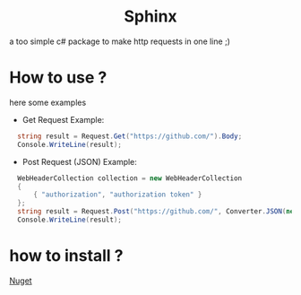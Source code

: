 <h1 style="text-align: center;">Sphinx</h1>
  
a too simple c# package to make http requests in one line ;)


# How to use ?
here some examples 

- Get Request Example:
```cs
  string result = Request.Get("https://github.com/").Body;
  Console.WriteLine(result);
```
- Post Request (JSON) Example:
```cs
  WebHeaderCollection collection = new WebHeaderCollection
  {
      { "authorization", "authorization token" }
  };
  string result = Request.Post("https://github.com/", Converter.JSON(new { content: "hello Sphinx :)" }), ContentType.json, collection).Body;
  Console.WriteLine(result);
```

# how to install ? 
[Nuget](https://www.nuget.org/packages/Sphinx/1.0.0)
